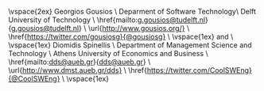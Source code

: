 \vspace{2ex}
Georgios Gousios \\
Deparment of Software Technology\\
Delft University of Technology \\
\href{mailto:g.gousios@tudelft.nl}{g.gousios@tudelft.nl} \\
\url{http://www.gousios.org/} \\
\href{https://twitter.com/gousiosg}{@gousiosg} \\
\vspace{1ex}
and \\
\vspace{1ex}
Diomidis Spinellis \\
Department of Management Science and Technology \\
Athens University of Economics and Business \\
\href{mailto:dds@aueb.gr}{dds@aueb.gr} \\
\url{http://www.dmst.aueb.gr/dds} \\
\href{https://twitter.com/CoolSWEng}{@CoolSWEng} \\
\vspace{1ex}
